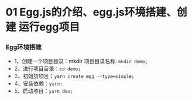 # 01 Egg.js的介绍、egg.js环境搭建、创建 运行egg项目


### Egg环境搭建
- 1、创建一个项目目录：mkdir 项目目录名称: `mkdir demo;`
- 2、进行项目目录：`cd demo;`
- 3、初始货项目：`yarn create egg --type=simple;`
- 4、安装依赖：`yarn; `
- 5、启动项目：`yarn dev;`


